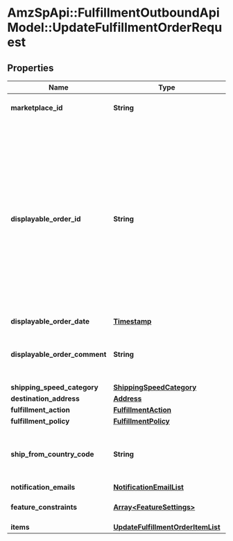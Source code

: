 # AmzSpApi::FulfillmentOutboundApiModel::UpdateFulfillmentOrderRequest

## Properties
Name | Type | Description | Notes
------------ | ------------- | ------------- | -------------
**marketplace_id** | **String** | The marketplace the fulfillment order is placed against. | [optional] 
**displayable_order_id** | **String** | A fulfillment order identifier that the seller creates. This value displays as the order identifier in recipient-facing materials such as the outbound shipment packing slip. The value of DisplayableOrderId should match the order identifier that the seller provides to the recipient. The seller can use the SellerFulfillmentOrderId for this value or they can specify an alternate value if they want the recipient to reference an alternate order identifier. | [optional] 
**displayable_order_date** | [**Timestamp**](Timestamp.md) |  | [optional] 
**displayable_order_comment** | **String** | Order-specific text that appears in recipient-facing materials such as the outbound shipment packing slip. | [optional] 
**shipping_speed_category** | [**ShippingSpeedCategory**](ShippingSpeedCategory.md) |  | [optional] 
**destination_address** | [**Address**](Address.md) |  | [optional] 
**fulfillment_action** | [**FulfillmentAction**](FulfillmentAction.md) |  | [optional] 
**fulfillment_policy** | [**FulfillmentPolicy**](FulfillmentPolicy.md) |  | [optional] 
**ship_from_country_code** | **String** | The two-character country code for the country from which the fulfillment order ships. Must be in ISO 3166-1 alpha-2 format. | [optional] 
**notification_emails** | [**NotificationEmailList**](NotificationEmailList.md) |  | [optional] 
**feature_constraints** | [**Array&lt;FeatureSettings&gt;**](FeatureSettings.md) | A list of features and their fulfillment policies to apply to the order. | [optional] 
**items** | [**UpdateFulfillmentOrderItemList**](UpdateFulfillmentOrderItemList.md) |  | [optional] 


